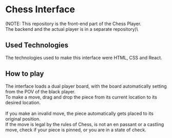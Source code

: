 # Chess Interface
(NOTE: This repository is the front-end part of the Chess Player.\
The backend and the actual player is in a separate repository)\

## Used Technologies
The technologies used to make this interface were HTML, CSS and React.

## How to play
The interface loads a dual player board, with the board automatically setting from the POV of the black player.\
To make a move, drag and drop the piece from its current location to its desired location.\
\
If you make an invalid move, the piece automatically gets placed to its original position.\
If the move is legal by the rules of Chess, is not an en passant or a castling move, check if your piece is pinned, or you are in a state of check.
